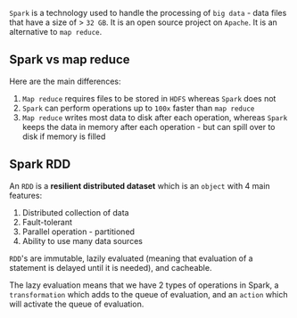 `Spark` is a technology used to handle the processing of `big data` - data files that have a size of > `32 GB`. It is an open source project on `Apache`. It is an alternative to `map reduce`.

## Spark vs map reduce

Here are the main differences:
1. `Map reduce` requires files to be stored in `HDFS` whereas `Spark` does not
2. `Spark` can perform operations up to `100x` faster than `map reduce`
3. `Map reduce` writes most data to disk after each operation, whereas `Spark` keeps the data in memory after each operation - but can spill over to disk if memory is filled

## Spark RDD

An `RDD` is a **resilient distributed dataset** which is an `object` with 4 main features:
1. Distributed collection of data
2. Fault-tolerant
3. Parallel operation - partitioned
4. Ability to use many data sources

`RDD`'s are immutable, lazily evaluated (meaning that evaluation of a statement is delayed until it is needed), and cacheable. 

The lazy evaluation means that we have 2 types of operations in Spark, a `transformation` which adds to the queue of evaluation, and an `action` which will activate the queue of evaluation.

